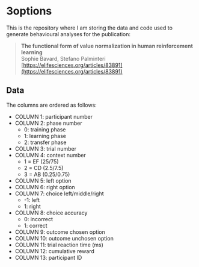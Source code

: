 # 3options
This is the repository where I am storing the data and code used to generate behavioural analyses for the publication:   
>__The functional form of value normalization in human reinforcement learning__   
Sophie Bavard, Stefano Palminteri   
[https://elifesciences.org/articles/83891](https://elifesciences.org/articles/83891)

## Data   
The columns are ordered as follows:    
* COLUMN 1: participant number
* COLUMN 2: phase number
  * 0: training phase
  * 1: learning phase
  * 2: transfer phase
* COLUMN 3: trial number
* COLUMN 4: context number
    * 1 = EF (25/75)
    * 2 = CD (2.5/7.5)
    * 3 = AB (0.25/0.75)
* COLUMN 5: left option
* COLUMN 6: right option
* COLUMN 7: choice left/middle/right
  * -1: left
  * 1: right
* COLUMN 8: choice accuracy
  * 0: incorrect
  * 1: correct
* COLUMN 9: outcome chosen option
* COLUMN 10: outcome unchosen option
* COLUMN 11: trial reaction time (ms)
* COLUMN 12: cumulative reward
* COLUMN 13: participant ID
